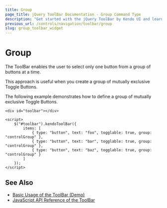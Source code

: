 ```yaml
---
title: Group
page_title: jQuery ToolBar Documentation - Group Command Type
description: "Get started with the jQuery ToolBar by Kendo UI and learn how to configure and use the Group command type."
previous_url: /controls/navigation/toolbar/group
slug: group_toolbar_widget
---
```


# Group

The ToolBar enables the user to select only one button from a group of buttons at a time.

This approach is useful when you create a group of mutually exclusive Toggle Buttons.

The following example demonstrates how to define a group of mutually exclusive Toggle Buttons.

    <div id="toolbar"></div>

    <script>
        $("#toolbar").kendoToolBar({
            items: [
                { type: "button", text: "foo", togglable: true, group: "controlGroup" },
                { type: "button", text: "bar", togglable: true, group: "controlGroup" },
                { type: "button", text: "baz", togglable: true, group: "controlGroup" }
            ]
        });
    </script>

## See Also

* [Basic Usage of the ToolBar (Demo)](https://demos.telerik.com/kendo-ui/toolbar/index)
* [JavaScript API Reference of the ToolBar](/api/javascript/ui/toolbar)
